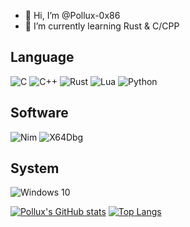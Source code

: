 - 👋 Hi, I’m @Pollux-0x86
- 🌱 I’m currently learning Rust & C/CPP
## Language
![C](https://img.shields.io/badge/C-007ACC?style=flat-square&logo=C&logoColor=ffffff)
![C++](https://img.shields.io/badge/C++-007ACC?style=flat-square&logo=C++&logoColor=ffffff)
![Rust](https://img.shields.io/badge/Rust-007ACC?style=flat-square&logo=Rust&logoColor=ffffff)
![Lua](https://img.shields.io/badge/Lua-007ACC?style=flat-square&logo=Lua&logoColor=ffffff)
![Python](https://img.shields.io/badge/Python-007ACC?style=flat-square&logo=Rust&logoColor=ffffff)
## Software
![Nim](https://img.shields.io/badge/Nim-007ACC?style=flat-square&logo=Nim&logoColor=ffffff)
![X64Dbg](https://img.shields.io/badge/X64Dbg-007ACC?style=flat-square&logo=X64Dbg&logoColor=ffffff)
## System
![Windows 10](https://img.shields.io/badge/Windows-10-2376bc?style=flat-square&logo=windows&logoColor=ffffff)

[![Pollux's GitHub stats](https://github-readme-stats.vercel.app/api?username=Pollux-0x86)](https://github.com/anuraghazra/github-readme-stats)
[![Top Langs](https://github-readme-stats.vercel.app/api/top-langs/?username=Pollux-0x86)](https://github.com/anuraghazra/github-readme-stats)

